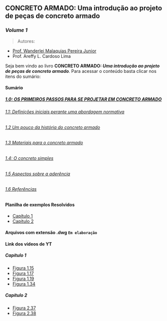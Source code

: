 ## CONCRETO ARMADO: Uma introdução ao projeto de peças de concreto armado
### _Volume 1_

> Autores:
- [Prof. Wanderlei Malaquias Pereira Junior](http://lattes.cnpq.br/2268506213083114)
- Prof. Areffy L. Cardoso Lima


Seja bem vindo ao livro **CONCRETO ARMADO: _Uma introdução ao projeto de peças de concreto armado_**. Para acessar o conteúdo basta clicar nos itens do sumário:

#### Sumário
##### [1.0: OS PRIMEIROS PASSOS PARA SE PROJETAR EM CONCRETO ARMADO]()
###### [1.1: Definições iniciais perante uma abordagem normativa]()
###### [1.2	Um pouco da história do concreto armado]()
###### [1.3	Materiais para o concreto armado]()
###### [1.4: O concreto simples]()
###### [1.5	Aspectos sobre a aderência]()
###### [1.6	Referências]()


#### Planilha de exemplos Resolvidos
- [Capítulo 1](https://github.com/livroeca1/LIVRO-ECA-1-VOL-1/blob/main/Exemplos%20Cap.%201.xlsx)  
- [Capítulo 2](https://github.com/livroeca1/LIVRO-ECA-1-VOL-1/blob/main/Exemplos%20Cap.%202.xlsx)  

#### Arquivos com extensão .dwg `Em elaboração`  

#### Link dos vídeos de YT

##### Capítulo 1  
- [Figura 1.15](https://www.youtube.com/watch?v=YS3Lfw-Y-fo)  
- [Figura 1.17](https://www.youtube.com/watch?v=YlydLfMICU4)  
- [Figura 1.19](https://www.youtube.com/watch?v=bhr-TrH2H94&t=3s)  
- [Figura 1.34](https://www.youtube.com/watch?v=p2mvqtzs1h0)  

##### Capítulo 2  
- [Figura 2.37](https://www.youtube.com/watch?v=AHacw1yVdnU)  
- [Figura 2.38](https://www.youtube.com/watch?v=dhjegZ2pO2o)  



